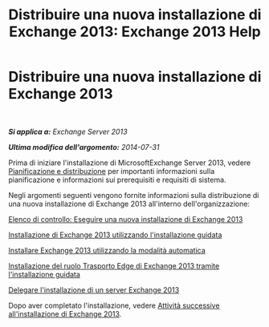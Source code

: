 ﻿---
title: 'Distribuire una nuova installazione di Exchange 2013: Exchange 2013 Help'
TOCTitle: Distribuire una nuova installazione di Exchange 2013
ms:assetid: 681835cf-79fe-4aa7-8a28-4a39944d0efc
ms:mtpsurl: https://technet.microsoft.com/it-it/library/Aa998619(v=EXCHG.150)
ms:contentKeyID: 50480857
ms.date: 05/22/2018
mtps_version: v=EXCHG.150
ms.translationtype: MT
---

# Distribuire una nuova installazione di Exchange 2013

 

_**Si applica a:** Exchange Server 2013_

_**Ultima modifica dell'argomento:** 2014-07-31_

Prima di iniziare l'installazione di MicrosoftExchange Server 2013, vedere [Pianificazione e distribuzione](planning-and-deployment-for-exchange-2013-installation-instructions.md) per importanti informazioni sulla pianificazione e informazioni sui prerequisiti e requisiti di sistema.

Negli argomenti seguenti vengono fornite informazioni sulla distribuzione di una nuova installazione di Exchange 2013 all'interno dell'organizzazione:

[Elenco di controllo: Eseguire una nuova installazione di Exchange 2013](checklist-perform-a-new-installation-of-exchange-2013-exchange-2013-help.md)

[Installazione di Exchange 2013 utilizzando l'installazione guidata](install-exchange-2013-using-the-setup-wizard-exchange-2013-help.md)

[Installare Exchange 2013 utilizzando la modalità automatica](install-exchange-2013-using-unattended-mode-exchange-2013-help.md)

[Installazione del ruolo Trasporto Edge di Exchange 2013 tramite l'installazione guidata](install-the-exchange-2013-edge-transport-role-using-the-setup-wizard-exchange-2013-help.md)

[Delegare l'installazione di un server Exchange 2013](delegate-the-installation-of-an-exchange-2013-server-exchange-2013-help.md)

Dopo aver completato l'installazione, vedere [Attività successive all'installazione di Exchange 2013](exchange-2013-post-installation-tasks-exchange-2013-help.md).

